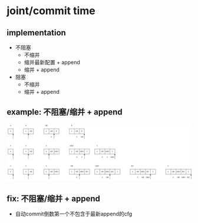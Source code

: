 # joint/commit time

## implementation

- 不阻塞
  - 不缩并
  - 缩并最新配置 + append
  - 缩并 + append
- 阻塞
  - 不缩并
  - 缩并 + append

## example: 不阻塞/缩并 + append

![](8/1.png)

## fix: 不阻塞/缩并 + append

- 自动commit倒数第一个不包含于最新append的cfg  
